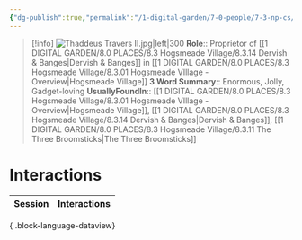 ```yaml
---
{"dg-publish":true,"permalink":"/1-digital-garden/7-0-people/7-3-np-cs/thaddeus-travers-ii/","tags":["#person","#hogsmeade","#hogsmeade-resident","#shopkeeper"]}
---
```


>[!info] 
>![Thaddeus Travers II.jpg|left|300](/img/user/1%20DIGITAL%20GARDEN/7.0%20PEOPLE/7.3%20NPCs/Headshots/Thaddeus%20Travers%20II.jpg)
>**Role**:: Proprietor of [[1 DIGITAL GARDEN/8.0 PLACES/8.3 Hogsmeade Village/8.3.14 Dervish & Banges\|Dervish & Banges]] in [[1 DIGITAL GARDEN/8.0 PLACES/8.3 Hogsmeade Village/8.3.01 Hogsmeade VIllage - Overview\|Hogsmeade Village]]
>**3 Word Summary**:: Enormous, Jolly, Gadget-loving
>**UsuallyFoundIn**:: [[1 DIGITAL GARDEN/8.0 PLACES/8.3 Hogsmeade Village/8.3.01 Hogsmeade VIllage - Overview\|Hogsmeade Village]], [[1 DIGITAL GARDEN/8.0 PLACES/8.3 Hogsmeade Village/8.3.14 Dervish & Banges\|Dervish & Banges]], [[1 DIGITAL GARDEN/8.0 PLACES/8.3 Hogsmeade Village/8.3.11 The Three Broomsticks\|The Three Broomsticks]]

# Interactions

| Session | Interactions |
| ------- | ------------ |

{ .block-language-dataview}
